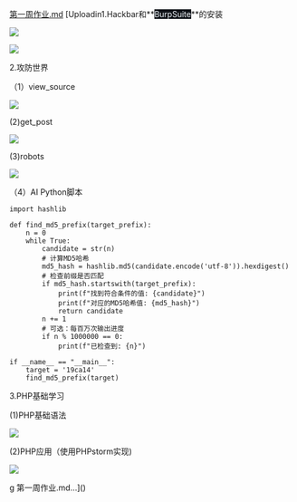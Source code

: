 [第一周作业.md](https://github.com/user-attachments/files/19226678/default.md)
[Uploadin1.Hackbar和**<font style="color:rgb(240, 246, 252);background-color:rgb(13, 17, 23);">BurpSuite</font>**的安装

![](https://cdn.nlark.com/yuque/0/2025/png/54389986/1741858622497-a069a1db-9d17-4a22-8dd5-5ac0fb320843.png)

![](https://cdn.nlark.com/yuque/0/2025/png/54389986/1741858763452-0f2f76b2-fd24-4829-bae3-3e935b14b834.png)

2.攻防世界

（1）view_source

![](https://cdn.nlark.com/yuque/0/2025/png/54389986/1741858931174-844b1966-dfac-48a9-a8ef-89033550616d.png)

(2)get_post

![](https://cdn.nlark.com/yuque/0/2025/png/54389986/1741858973516-97874979-ee1a-43ff-89dc-e3af51ce11f6.png)

(3)robots

![](https://cdn.nlark.com/yuque/0/2025/png/54389986/1741859078604-9edbaac2-f7df-4156-89b8-21a6673d4f23.png)

（4）AI Python脚本

```plain
import hashlib

def find_md5_prefix(target_prefix):
    n = 0
    while True:
        candidate = str(n)
        # 计算MD5哈希
        md5_hash = hashlib.md5(candidate.encode('utf-8')).hexdigest()
        # 检查前缀是否匹配
        if md5_hash.startswith(target_prefix):
            print(f"找到符合条件的值: {candidate}")
            print(f"对应的MD5哈希值: {md5_hash}")
            return candidate
        n += 1
        # 可选：每百万次输出进度
        if n % 1000000 == 0:
            print(f"已检查到: {n}")

if __name__ == "__main__":
    target = '19ca14'
    find_md5_prefix(target)
```

3.PHP基础学习

(1)PHP基础语法

![](https://cdn.nlark.com/yuque/0/2025/jpeg/54389986/1741859994401-c26c8f98-79fc-4295-a5ab-52a76fe3b2f4.jpeg?x-oss-process=image/auto-orient,1)

(2)PHP应用（使用PHPstorm实现)

![](https://cdn.nlark.com/yuque/0/2025/png/54389986/1741860051050-c4b119d8-50a2-4304-9ec3-6af875a54a64.png)

g 第一周作业.md…]()
